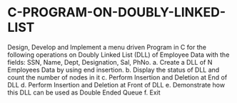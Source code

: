 # C-PROGRAM-ON-DOUBLY-LINKED-LIST
Design, Develop and Implement a menu driven Program in C for the following operations on Doubly Linked List (DLL) of Employee Data with the fields: SSN, Name, Dept, Designation, Sal, PhNo. a. Create a DLL of N Employees Data by using end insertion. b. Display the status of DLL and count the number of nodes in it c. Perform Insertion and Deletion at End of DLL d. Perform Insertion and Deletion at Front of DLL e. Demonstrate how this DLL can be used as Double Ended Queue f. Exit
